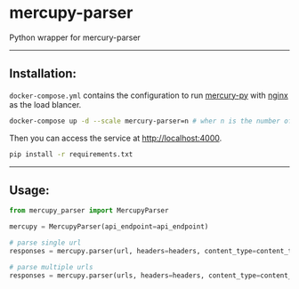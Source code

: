 # mercupy-parser
Python wrapper for mercury-parser

---

## Installation:
`docker-compose.yml` contains the configuration to run [mercury-py](https://github.com/postlight/mercury-parser) with [nginx](https://www.nginx.com/) as the load blancer.

```bash
docker-compose up -d --scale mercury-parser=n # wher n is the number of instances of mercury-parser
```
Then you can access the service at [http://localhost:4000](http://localhost:4000).

```bash
pip install -r requirements.txt
```

---

## Usage:
```python
from mercupy_parser import MercupyParser

mercupy = MercupyParser(api_endpoint=api_endpoint)

# parse single url
responses = mercupy.parser(url, headers=headers, content_type=content_type)

# parse multiple urls
responses = mercupy.parser(urls, headers=headers, content_type=content_type)
```